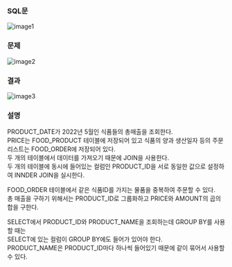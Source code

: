### SQL문
![image1](https://user-images.githubusercontent.com/123911778/263862169-27b7c5da-c70e-480e-954f-b63f57ede278.PNG)

### 문제  
![image2](https://user-images.githubusercontent.com/123911778/263862145-f5aaa871-785b-4ae5-9bb2-09840933ea93.PNG)

### 결과
![image3](https://user-images.githubusercontent.com/123911778/263862147-ee0b8775-23a1-4a95-8235-abe103fc5477.PNG)

### 설명
PRODUCT_DATE가 2022년 5월인 식품들의 총매출을 조회한다.                        
PRICE는 FOOD_PRODUCT 테이블에 저장되어 있고 식품의 양과 생산일자 등의 주문리스트는 FOOD_ORDER에 저장되어 있다.                        
두 개의 테이블에서 데이터를 가져오기 때문에 JOIN을 사용한다.                        
두 개의 테이블에 동시에 들어있는 컬럼인 PRODUCT_ID을 서로 동일한 값으로 설정하여 INNDER JOIN을 실시한다.                        

FOOD_ORDER 테이블에서 같은 식품ID를 가지는 물품을 중복하여 주문할 수 있다.                        
총 매출을 구하기 위해서는 PRODUCT_ID로 그룹화하고 PRICE와 AMOUNT의 곱의 합을 구한다.                        

SELECT에서 PRODUCT_ID와 PRODUCT_NAME을 조회하는데 GROUP BY를 사용할 때는                        
SELECT에 있는 컬럼이 GROUP BY에도 들어가 있어야 한다.                        
PRODUCT_NAME은 PRODUCT_ID마다 하나씩 들어있기 때문에 같이 묶어서 사용할 수 있다.                          



